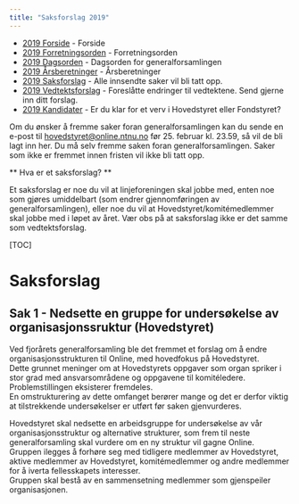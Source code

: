 ```yaml
---
title: "Saksforslag 2019"
---
```


* [2019 Forside](/wiki/online/generalforsamlingen/genfors2019)   - Forside
* [2019 Forretningsorden](/wiki/online/generalforsamlingen/genfors2019/forretningsorden) - Forretningsorden
* [2019 Dagsorden](/wiki/online/generalforsamlingen/genfors2019/dagsorden) - Dagsorden for generalforsamlingen
* [2019 Årsberetninger](/wiki/online/generalforsamlingen/genfors2019/aarsberetninger) - Årsberetninger
* [2019 Saksforslag](/wiki/online/generalforsamlingen/genfors2019/saksforslag) - Alle innsendte saker vil bli tatt opp.
* [2019 Vedtektsforslag](/wiki/online/generalforsamlingen/genfors2019/vedtekstforslag) - Foreslåtte endringer til vedtektene. Send gjerne inn ditt forslag.
* [2019 Kandidater](/wiki/online/generalforsamlingen/genfors2019/valg) - Er du klar for et verv i Hovedstyret eller Fondstyret?

Om du ønsker å fremme saker foran generalforsamlingen kan du sende en e-post til hovedstyret@online.ntnu.no før 25. februar kl. 23.59, så vil de bli lagt inn her. Du må selv fremme saken foran generalforsamlingen. Saker som ikke er fremmet innen fristen vil ikke bli tatt opp. 

** Hva er et saksforslag? **

Et saksforslag er noe du vil at linjeforeningen skal jobbe med, enten noe som gjøres umiddelbart (som endrer gjennomføringen av generalforsamlingen), eller noe du vil at Hovedstyret/komitémedlemmer skal jobbe med i løpet av året. Vær obs på at saksforslag ikke er det samme som vedtektsforslag.

[TOC]

# Saksforslag  
  
## Sak 1 - Nedsette en gruppe for undersøkelse av organisasjonssruktur (Hovedstyret)  

Ved fjorårets generalforsamling ble det fremmet et forslag om å endre organisasjonsstrukturen til Online, med hovedfokus på Hovedstyret.  
Dette grunnet meninger om at Hovedstyrets oppgaver som organ spriker i stor grad med ansvarsområdene og oppgavene til komitéledere.  
Problemstillingen eksisterer fremdeles.  
En omstrukturering av dette omfanget berører mange og det er derfor viktig at tilstrekkende undersøkelser er utført før saken gjenvurderes.

Hovedstyret skal nedsette en arbeidsgruppe for undersøkelse av vår organisasjonsstruktur og alternative strukturer, som frem til neste generalforsamling skal vurdere om en ny struktur vil gagne Online.  
Gruppen ilegges å forhøre seg med tidligere medlemmer av Hovedstyret, aktive medlemmer av Hovedstyret, komitémedlemmer og andre medlemmer for å iverta fellesskapets interesser.  
Gruppen skal bestå av en sammensetning medlemmer som gjenspeiler organisasjonen.